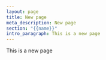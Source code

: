 ```yaml
---
layout: page
title: New page
meta_description: New page
section: "{{name}}"
intro_paragraph: This is a new page
---
```

This is a new page
